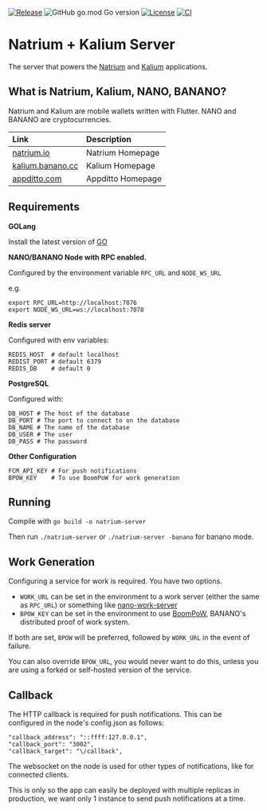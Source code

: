 [![Release](https://img.shields.io/github/v/release/appditto/natrium-wallet-server)](https://github.com/appditto/natrium-wallet-server/releases/latest) ![GitHub go.mod Go version](https://img.shields.io/github/go-mod/go-version/appditto/natrium-wallet-server) [![License](https://img.shields.io/github/license/appditto/natrium-wallet-server)](https://github.com/appditto/natrium-wallet-server/blob/master/LICENSE) [![CI](https://github.com/appditto/natrium-wallet-server/workflows/CI/badge.svg)](https://github.com/appditto/natrium-wallet-server/actions?query=workflow%3ACI)

# Natrium + Kalium Server

The server that powers the [Natrium](https://natrium.io) and [Kalium](https://kalium.banano.cc) applications.

## What is Natrium, Kalium, NANO, BANANO?

Natrium and Kalium are mobile wallets written with Flutter. NANO and BANANO are cryptocurrencies.

| Link                                         | Description       |
| :------------------------------------------- | :---------------- |
| [natrium.io](https://natrium.io)             | Natrium Homepage  |
| [kalium.banano.cc](https://kalium.banano.cc) | Kalium Homepage   |
| [appditto.com](https://appditto.com)         | Appditto Homepage |

## Requirements

**GOLang**

Install the latest version of [GO](https://go.dev)

**NANO/BANANO Node with RPC enabled.**

Configured by the environment variable `RPC_URL` and `NODE_WS_URL`

e.g.

```
export RPC_URL=http://localhost:7076
export NODE_WS_URL=ws://localhost:7078
```

**Redis server**

Configured with env variables:

```
REDIS_HOST  # default localhost
REDIST_PORT # default 6379
REDIS_DB    # default 0
```

**PostgreSQL**

Configured with:

```
DB_HOST # The host of the database
DB_PORT # The port to connect to on the database
DB_NAME # The name of the database
DB_USER # The user
DB_PASS # The password
```

**Other Configuration**

```
FCM_API_KEY # For push notifications
BPOW_KEY    # To use BoomPoW for work generation
```

## Running

Compile with `go build -o natrium-server`

Then run `./natrium-server` or `./natrium-server -banano` for banano mode.

## Work Generation

Configuring a service for work is required. You have two options.

- `WORK_URL` can be set in the environment to a work server (either the same as `RPC_URL`) or something like [nano-work-server](https://github.com/nanocurrency/nano-work-server)
- `BPOW_KEY` can be set in the environment to use [BoomPoW](https://boompow.banano.cc), BANANO's distributed proof of work system.

If both are set, `BPOW` will be preferred, followed by `WORK_URL` in the event of failure.

You can also override `BPOW_URL`, you would never want to do this, unless you are using a forked or self-hosted version of the service.

## Callback

The HTTP callback is required for push notifications. This can be configured in the node's config.json as follows:

```
"callback_address": "::ffff:127.0.0.1",
"callback_port": "3002",
"callback_target": "\/callback",
```

The websocket on the node is used for other types of notifications, like for connected clients.

This is only so the app can easily be deployed with multiple replicas in production, we want only 1 instance to send push notifications at a time.
